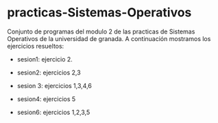 practicas-Sistemas-Operativos
=============================

Conjunto de programas del modulo 2 de las practicas de Sistemas Operativos de la universidad de granada. A continuación mostramos los ejercicios resueltos:

*   sesion1: ejercicio 2.

*   sesion2: ejercicios 2,3

*   sesion 3: ejercicios 1,3,4,6

*   sesion4: ejercicios 5

*   sesion6: ejercicios 1,2,3,5
